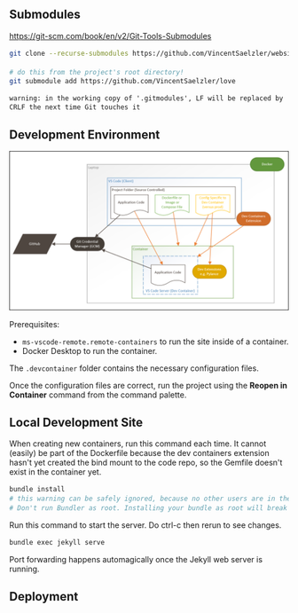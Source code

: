 ## Submodules
https://git-scm.com/book/en/v2/Git-Tools-Submodules
```sh
git clone --recurse-submodules https://github.com/VincentSaelzler/websites

# do this from the project's root directory!
git submodule add https://github.com/VincentSaelzler/love

```

```
warning: in the working copy of '.gitmodules', LF will be replaced by CRLF the next time Git touches it
```


## Development Environment
![](/docs/dev-containers-arch.png)

Prerequisites:
- `ms-vscode-remote.remote-containers` to run the site inside of a container.
- Docker Desktop to run the container.

The `.devcontainer` folder contains the necessary configuration files.

Once the configuration files are correct, run the project using the **Reopen in Container** command from the command palette.

## Local Development Site

When creating new containers, run this command each time. It cannot (easily) be part of the Dockerfile because the dev containers extension hasn't yet created the bind mount to the code repo, so the Gemfile doesn't exist in the container yet.
```sh
bundle install
# this warning can be safely ignored, because no other users are in the container
# Don't run Bundler as root. Installing your bundle as root will break this application for all non-root users on this machine.
```

Run this command to start the server. Do ctrl-c then rerun to see changes.
```sh
bundle exec jekyll serve
```

Port forwarding happens automagically once the Jekyll web server is running.

## Deployment
